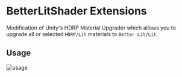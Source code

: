 # BetterLitShader Extensions

Modification of Unity's HDRP Material Upgrader which allows you to upgrade all or selected `HDRP/Lit` materials to `Better Lit/Lit`.

## Usage

![usage](https://user-images.githubusercontent.com/10963432/118094148-a652a100-b3ce-11eb-8a7b-340ecec38bb6.png)




